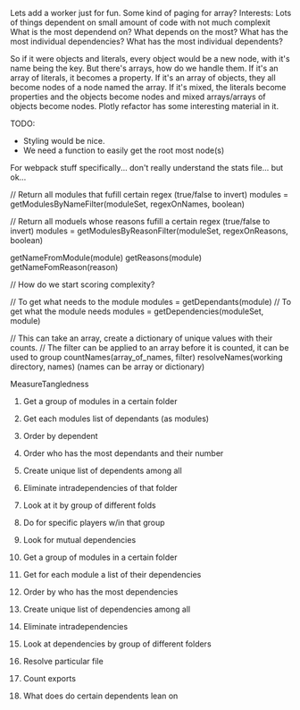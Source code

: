 Lets add a worker just for fun.
Some kind of paging for array?
Interests:
  Lots of things dependent on small amount of code with not much complexit
  What is the most dependend on?
  What depends on the most?
  What has the most individual dependencies?
  What has the most individual dependents?

So if it were objects and literals, every object would be a new node, with it's name being the key.
But there's arrays, how do we handle them.
If it's an array of literals, it becomes a property.
If it's an array of objects, they all become nodes of a node named the array.
If it's mixed, the literals become properties and the objects become nodes and mixed arrays/arrays of objects become nodes.
Plotly refactor has some interesting material in it.

TODO:

- Styling would be nice.
- We need a function to easily get the root most node(s)

For webpack stuff specifically... don't really understand the stats file... but ok...




// Return all modules that fufill certain regex (true/false to invert)
modules = getModulesByNameFilter(moduleSet, regexOnNames, boolean)

// Return all moduels whose reasons fufill a certain regex (true/false to invert)
modules = getModulesByReasonFilter(moduleSet, regexOnReasons, boolean)

getNameFromModule(module)
getReasons(module)
getNameFomReason(reason)

// How do we start scoring complexity?

// To get what needs to the module
modules = getDependants(module)
// To get what the module needs
modules = getDependencies(moduleSet, module)

// This can take an array, create a dictionary of unique values with their counts.
// The filter can be applied to an array before it is counted, it can be used to group
countNames(array_of_names, filter)
resolveNames(working directory, names) (names can be array or dictionary)

MeasureTangledness



1) Get a group of modules in a certain folder
2) Get each modules list of dependants (as modules)
3) Order by dependent
4) Order who has the most dependants and their number
5) Create unique list of dependents among all
6) Eliminate intradependencies of that folder
7) Look at it by group of different folds
8) Do for specific players w/in that group
9) Look for mutual dependencies

1) Get a group of modules in a certain folder
2) Get for each module a list of their dependencies
3) Order by who has the most dependencies
4) Create unique list of dependencies among all
5) Eliminate intradependencies
6) Look at dependencies by group of different folders

1) Resolve particular file
2) Count exports
3) What does do certain dependents lean on
